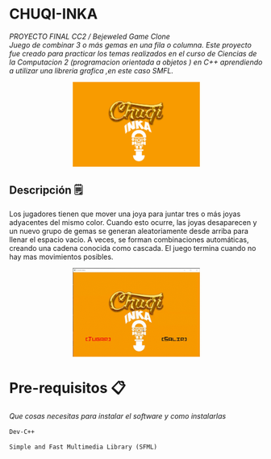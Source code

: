 # CHUQI-INKA
_PROYECTO FINAL CC2 / Bejeweled Game Clone_<br/>
_Juego de combinar 3 o más gemas en una fila o columna. Este proyecto fue creado para practicar los temas realizados en el curso de Ciencias de la Computacion 2 (programacion orientada a objetos ) en C++ aprendiendo a utilizar una libreria grafica ,en este caso SMFL._

<p align="center">
  <img width="50%" height="50%" src="data_readme/portada.jpg">
</p>


## Descripción 🗒
Los jugadores tienen que mover una joya para juntar tres o más joyas adyacentes del mismo color. Cuando esto ocurre, las joyas desaparecen y un nuevo grupo de gemas se generan aleatoriamente desde arriba para llenar el espacio vacío. A veces, se forman combinaciones automáticas, creando una cadena conocida como cascada. 
El juego termina cuando no hay mas movimientos posibles.

<p align="center">
  <img width="50%" height="50%" src="data_readme/ju.gif">
</p>

# Pre-requisitos 📋

_Que cosas necesitas para instalar el software y como instalarlas_

```
Dev-C++ 
```
```
Simple and Fast Multimedia Library (SFML)
```
